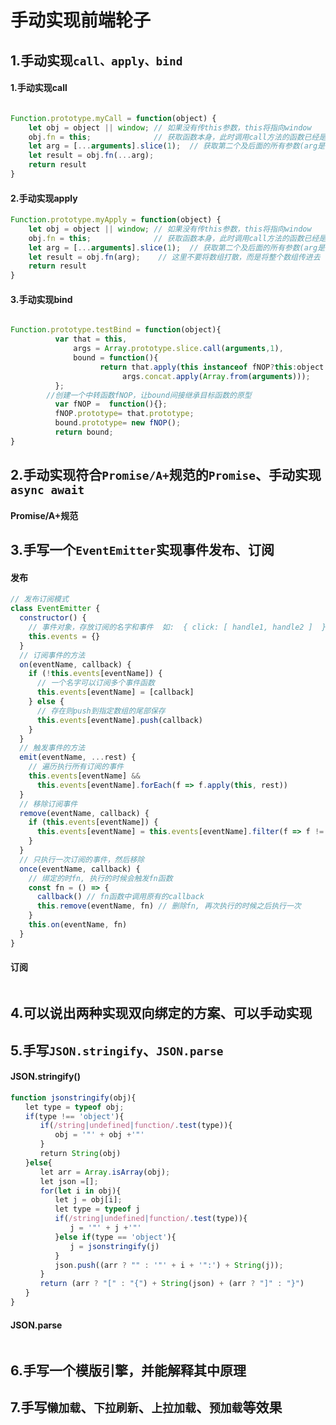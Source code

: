 # 手动实现前端轮子

## 1.手动实现`call、apply、bind`

#### 1.手动实现call

```js

Function.prototype.myCall = function(object) {
	let obj = object || window;	// 如果没有传this参数，this将指向window
	obj.fn = this;				// 获取函数本身，此时调用call方法的函数已经是传进来的对象的一个属性，也就是说函数的this已经指向传进来的对象
	let arg = [...arguments].slice(1);	// 获取第二个及后面的所有参数(arg是一个数组)
	let result = obj.fn(...arg);
	return result
}
```

#### 2.手动实现apply

```js
Function.prototype.myApply = function(object) {
	let obj = object || window;	// 如果没有传this参数，this将指向window
	obj.fn = this;				// 获取函数本身，此时调用call方法的函数已经是传进来的对象的一个属性，也就是说函数的this已经指向传进来的对象
	let arg = [...arguments].slice(1);	// 获取第二个及后面的所有参数(arg是一个数组)
	let result = obj.fn(arg);    // 这里不要将数组打散，而是将整个数组传进去
	return result
}
```

#### 3.手动实现bind

```js

Function.prototype.testBind = function(object){
          var that = this,
              args = Array.prototype.slice.call(arguments,1),
              bound = function(){
                    return that.apply(this instanceof fNOP?this:object||window,
                         args.concat.apply(Array.from(arguments)));
          };
        //创建一个中转函数fNOP，让bound间接继承目标函数的原型
          var fNOP =  function(){};
          fNOP.prototype= that.prototype;   
          bound.prototype= new fNOP();  
          return bound;
}
```



## 2.手动实现符合`Promise/A+`规范的`Promise`、手动实现`async await`

#### Promise/A+规范



## 3.手写一个`EventEmitter`实现事件发布、订阅

#### 发布

```js
// 发布订阅模式
class EventEmitter {
  constructor() {
    // 事件对象，存放订阅的名字和事件  如:  { click: [ handle1, handle2 ]  }
    this.events = {}
  }
  // 订阅事件的方法
  on(eventName, callback) {
    if (!this.events[eventName]) {
      // 一个名字可以订阅多个事件函数
      this.events[eventName] = [callback]
    } else {
      // 存在则push到指定数组的尾部保存
      this.events[eventName].push(callback)
    }
  }
  // 触发事件的方法
  emit(eventName, ...rest) {
    // 遍历执行所有订阅的事件
    this.events[eventName] &&
      this.events[eventName].forEach(f => f.apply(this, rest))
  }
  // 移除订阅事件
  remove(eventName, callback) {
    if (this.events[eventName]) {
      this.events[eventName] = this.events[eventName].filter(f => f != callback)
    }
  }
  // 只执行一次订阅的事件，然后移除
  once(eventName, callback) {
    // 绑定的时fn, 执行的时候会触发fn函数
    const fn = () => {
      callback() // fn函数中调用原有的callback
      this.remove(eventName, fn) // 删除fn, 再次执行的时候之后执行一次
    }
    this.on(eventName, fn)
  }
}
```

#### 订阅

```

```



## 4.可以说出两种实现双向绑定的方案、可以手动实现



## 5.手写`JSON.stringify`、`JSON.parse`

#### JSON.stringify()

```js
function jsonstringify(obj){
　　let type = typeof obj;
　　if(type !== 'object'){
　　　　if(/string|undefined|function/.test(type)){
　　　　　　obj = '"' + obj +'"'
　　　　}
　　　　return String(obj)
　　}else{
　　　　let arr = Array.isArray(obj);
　　　　let json =[];
　　　　for(let i in obj){
　　　　　　let j = obj[i];
　　　　　　let type = typeof j
　　　　　　if(/string|undefined|function/.test(type)){
　　　　　　　　j = '"' + j +'"'
　　　　　　}else if(type == 'object'){
　　　　　　　　j = jsonstringify(j)
　　　　　　}
　　　　　　json.push((arr ? "" : '"' + i + '":') + String(j));
　　　　}
　　　　return (arr ? "[" : "{") + String(json) + (arr ? "]" : "}")
　　}
}
```

#### JSON.parse

```js

```



## 6.手写一个模版引擎，并能解释其中原理

## 7.手写`懒加载`、`下拉刷新`、`上拉加载`、`预加载`等效果

